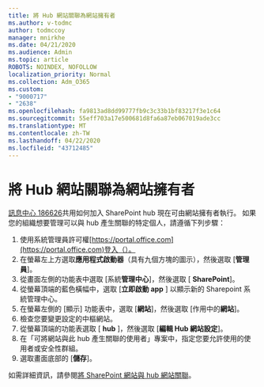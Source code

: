 ```yaml
---
title: 將 Hub 網站關聯為網站擁有者
ms.author: v-todmc
author: todmccoy
manager: mnirkhe
ms.date: 04/21/2020
ms.audience: Admin
ms.topic: article
ROBOTS: NOINDEX, NOFOLLOW
localization_priority: Normal
ms.collection: Adm_O365
ms.custom:
- "9000717"
- "2638"
ms.openlocfilehash: fa9813ad8dd99777fb9c3c33b1bf83217f3e1c64
ms.sourcegitcommit: 55eff703a17e500681d8fa6a87eb067019ade3cc
ms.translationtype: MT
ms.contentlocale: zh-TW
ms.lasthandoff: 04/22/2020
ms.locfileid: "43712485"
---
```

# <a name="associate-hub-sites-as-site-owner"></a>將 Hub 網站關聯為網站擁有者

[訊息中心 186626](https://admin.microsoft.com/Adminportal/Home?source=applauncher#/MessageCenter?id=MC186626)共用如何加入 SharePoint hub 現在可由網站擁有者執行。 如果您的組織想要管理可以與 hub 產生關聯的特定個人，請遵循下列步驟： 

1. 使用系統管理員許可權[https://portal.office.com](https://portal.office.com)登入（）。
2. 在螢幕左上方選取**應用程式啟動器**（具有九個方塊的圖示），然後選取 [**管理員**]。
3. 從畫面左側的功能表中選取 [系統**管理中心**]，然後選取 [ **SharePoint**]。
4. 從螢幕頂端的藍色橫幅中，選取 [**立即啟動 app** ] 以顯示新的 Sharepoint 系統管理中心。
5. 在螢幕左側的 [顯示] 功能表中，選取 [**網站**]，然後選取 [作用中的**網站**]。
6. 檢查您要變更設定的中樞網站。
7. 從螢幕頂端的功能表選取 [ **hub** ]，然後選取 [**編輯 Hub 網站設定**]。
8. 在「可將網站與此 hub 產生關聯的使用者」專案中，指定您要允許使用的使用者或安全性群組。
9. 選取畫面底部的 [**儲存**]。

如需詳細資訊，請參閱[將 SharePoint 網站與 hub 網站關聯](https://support.office.com/article/associate-a-sharepoint-site-with-a-hub-site-ae0009fd-af04-4d3d-917d-88edb43efc05)。 